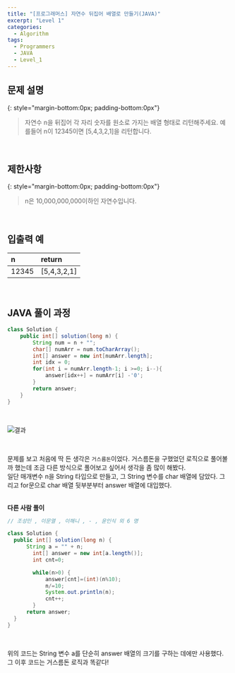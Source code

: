 ```yaml
---
title: "[프로그래머스] 자연수 뒤집어 배열로 만들기(JAVA)"
excerpt: "Level 1"
categories: 
  - Algorithm
tags: 
  - Programmers
  - JAVA
  - Level_1
---
```


## 문제 설명
{: style="margin-bottom:0px; padding-bottom:0px"}

> 자연수 n을 뒤집어 각 자리 숫자를 원소로 가지는 배열 형태로 리턴해주세요. 예를들어 n이 12345이면 [5,4,3,2,1]을 리턴합니다.
<br>

## 제한사항
{: style="margin-bottom:0px; padding-bottom:0px"}
> n은 10,000,000,000이하인 자연수입니다.
<br>

## 입출력 예

|n|return|
|:------|:------|
|12345|[5,4,3,2,1]|

<br>

## JAVA 풀이 과정

```java
class Solution {
    public int[] solution(long n) {
        String num = n + "";
        char[] numArr = num.toCharArray();
        int[] answer = new int[numArr.length];
        int idx = 0;
        for(int i = numArr.length-1; i >=0; i--){
            answer[idx++] = numArr[i] -'0';
        }
        return answer;
    }
}
```

<br>

![결과](https://user-images.githubusercontent.com/70805241/116230597-ccebc780-a792-11eb-975f-9301e81754d5.png)


<br>

문제를 보고 처음에 딱 든 생각은 `거스름돈`이었다. 거스름돈을 구했었던 로직으로 풀어볼까 했는데 조금 다른 방식으로 풀어보고 싶어서 생각을 좀 많이 해봤다. <br>
일단 매개변수 n을 String 타입으로 만들고, 그 String 변수를 char 배열에 담았다. 그리고 for문으로 char 배열 뒷부분부터 answer 배열에 대입했다.
<br><br>


**다른 사람 풀이** <br>

```java
// 조성민 , 이문열 , 이해니 , - , 윤인식 외 6 명

class Solution {
  public int[] solution(long n) {
      String a = "" + n;
        int[] answer = new int[a.length()];
        int cnt=0;

        while(n>0) {
            answer[cnt]=(int)(n%10);
            n/=10;
            System.out.println(n);
            cnt++;
        }
      return answer;
  }
}
```

<br>

위의 코드는 String 변수 a를 단순히 answer 배열의 크기를 구하는 데에만 사용했다. 그 이후 코드는 거스름돈 로직과 똑같다!



